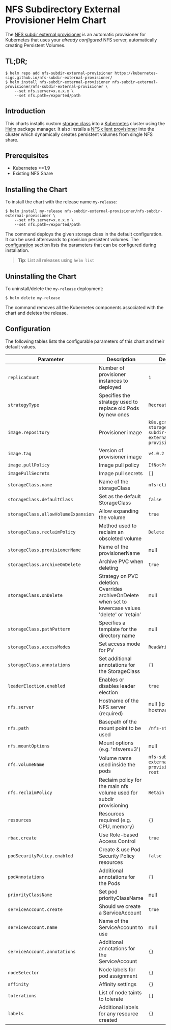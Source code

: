 # NFS Subdirectory External Provisioner Helm Chart

The [NFS subdir external provisioner](https://github.com/kubernetes-sigs/nfs-subdir-external-provisioner) is an automatic provisioner for Kubernetes that uses your *already configured* NFS server, automatically creating Persistent Volumes.

## TL;DR;

```console
$ helm repo add nfs-subdir-external-provisioner https://kubernetes-sigs.github.io/nfs-subdir-external-provisioner/
$ helm install nfs-subdir-external-provisioner nfs-subdir-external-provisioner/nfs-subdir-external-provisioner \
    --set nfs.server=x.x.x.x \
    --set nfs.path=/exported/path
```

## Introduction

This charts installs custom [storage class](https://kubernetes.io/docs/concepts/storage/storage-classes/) into a [Kubernetes](http://kubernetes.io) cluster using the [Helm](https://helm.sh) package manager. It also installs a [NFS client provisioner](https://github.com/kubernetes-sigs/nfs-subdir-external-provisioner) into the cluster which dynamically creates persistent volumes from single NFS share.

## Prerequisites

- Kubernetes >=1.9
- Existing NFS Share

## Installing the Chart

To install the chart with the release name `my-release`:

```console
$ helm install my-release nfs-subdir-external-provisioner/nfs-subdir-external-provisioner \
    --set nfs.server=x.x.x.x \
    --set nfs.path=/exported/path
```

The command deploys the given storage class in the default configuration. It can be used afterswards to provision persistent volumes. The [configuration](#configuration) section lists the parameters that can be configured during installation.

> **Tip**: List all releases using `helm list`

## Uninstalling the Chart

To uninstall/delete the `my-release` deployment:

```console
$ helm delete my-release
```

The command removes all the Kubernetes components associated with the chart and deletes the release.

## Configuration

The following tables lists the configurable parameters of this chart and their default values.

| Parameter                           | Description                                                                                           | Default                                                  |
| ----------------------------------- | ----------------------------------------------------------------------------------------------------- | -------------------------------------------------------- |
| `replicaCount`                      | Number of provisioner instances to deployed                                                           | `1`                                                      |
| `strategyType`                      | Specifies the strategy used to replace old Pods by new ones                                           | `Recreate`                                               |
| `image.repository`                  | Provisioner image                                                                                     | `k8s.gcr.io/sig-storage/nfs-subdir-external-provisioner` |
| `image.tag`                         | Version of provisioner image                                                                          | `v4.0.2`                                                 |
| `image.pullPolicy`                  | Image pull policy                                                                                     | `IfNotPresent`                                           |
| `imagePullSecrets`                  | Image pull secrets                                                                                    | `[]`                                                     |
| `storageClass.name`                 | Name of the storageClass                                                                              | `nfs-client`                                             |
| `storageClass.defaultClass`         | Set as the default StorageClass                                                                       | `false`                                                  |
| `storageClass.allowVolumeExpansion` | Allow expanding the volume                                                                            | `true`                                                   |
| `storageClass.reclaimPolicy`        | Method used to reclaim an obsoleted volume                                                            | `Delete`                                                 |
| `storageClass.provisionerName`      | Name of the provisionerName                                                                           | null                                                     |
| `storageClass.archiveOnDelete`      | Archive PVC when deleting                                                                             | `true`                                                   |
| `storageClass.onDelete`             | Strategy on PVC deletion. Overrides archiveOnDelete when set to lowercase values 'delete' or 'retain' | null                                                     |
| `storageClass.pathPattern`          | Specifies a template for the directory name                                                           | null                                                     |
| `storageClass.accessModes`          | Set access mode for PV                                                                                | `ReadWriteOnce`                                          |
| `storageClass.annotations`          | Set additional annotations for the StorageClass                                                       | `{}`                                                     |
| `leaderElection.enabled`            | Enables or disables leader election                                                                   | `true`                                                   |
| `nfs.server`                        | Hostname of the NFS server (required)                                                                 | null (ip or hostname)                                    |
| `nfs.path`                          | Basepath of the mount point to be used                                                                | `/nfs-storage`                                           |
| `nfs.mountOptions`                  | Mount options (e.g. 'nfsvers=3')                                                                      | null                                                     |
| `nfs.volumeName`                    | Volume name used inside the pods                                                                      | `nfs-subdir-external-provisioner-root`                   |
| `nfs.reclaimPolicy`                 | Reclaim policy for the main nfs volume used for subdir provisioning                                   | `Retain`                                                 |
| `resources`                         | Resources required (e.g. CPU, memory)                                                                 | `{}`                                                     |
| `rbac.create`                       | Use Role-based Access Control                                                                         | `true`                                                   |
| `podSecurityPolicy.enabled`         | Create & use Pod Security Policy resources                                                            | `false`                                                  |
| `podAnnotations`                    | Additional annotations for the Pods                                                                   | `{}`                                                     |
| `priorityClassName`                 | Set pod priorityClassName                                                                             | null                                                     |
| `serviceAccount.create`             | Should we create a ServiceAccount                                                                     | `true`                                                   |
| `serviceAccount.name`               | Name of the ServiceAccount to use                                                                     | null                                                     |
| `serviceAccount.annotations`        | Additional annotations for the ServiceAccount                                                         | `{}`                                                     |
| `nodeSelector`                      | Node labels for pod assignment                                                                        | `{}`                                                     |
| `affinity`                          | Affinity settings                                                                                     | `{}`                                                     |
| `tolerations`                       | List of node taints to tolerate                                                                       | `[]`                                                     |
| `labels`                            | Additional labels for any resource created                                                            | `{}`                                                     |
